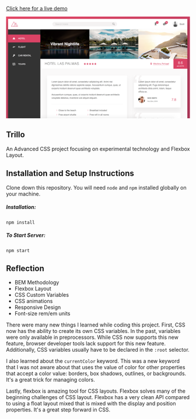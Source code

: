[Click here for a live demo](https://elegant-ritchie-d11e42.netlify.app/static-trillo/)

<p align="center">
  <img src="./static-trillo/img/ss.png" width="600"/>
</p>

## Trillo
An Advanced CSS project focusing on experimental technology and Flexbox Layout.

## Installation and Setup Instructions
Clone down this repository. You will need `node` and `npm` installed globally on your machine.  
##### Installation:

`npm install`  

##### To Start Server:

`npm start`  

## Reflection

* BEM Methodology
* Flexbox Layout
* CSS Custom Variables
* CSS animations
* Responsive Design
* Font-size rem/em units

There were many new things I learned while coding this project. First, CSS now has the ability to create its own CSS variables. In the past, variables were only available in preprocessors. While CSS now supports this new feature, browser developer tools lack support for this new feature. Additionally, CSS variables usually have to be declared in the `:root` selector.

I also learned about the `currentColor` keyword. This was a new keyword that I was not aware about that uses the value of color for other properties that accept a color value: borders, box shadows, outlines, or backgrounds. It's a great trick for managing colors.

Lastly, flexbox is amazing tool for CSS layouts. Flexbox solves many of the beginning challenges of CSS layout. Flexbox has a very clean API compared to using a float layout mixed that is mixed with the display and position properties. It's a great step forward in CSS.

